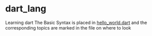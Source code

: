 # dart_lang
Learning dart
The Basic Syntax is placed in [hello_world.dart](hello_world.dart) and the corresponding topics are marked in the file on where to look
